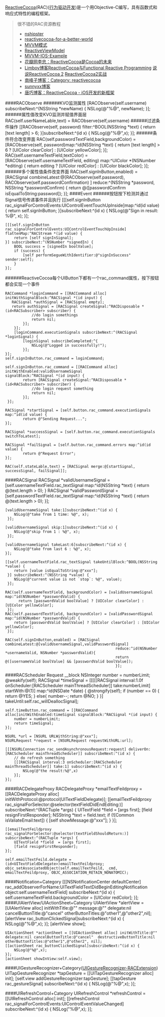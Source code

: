 [ReactiveCocoa](https://github.com/ReactiveCocoa/ReactiveCocoa)(RAC)([行为驱动开发](http://www.cocoachina.com/ios/20150518/11853.html))是一个用Objective-C编写，具有函数式和响应式特性的编程框架。
> 很不错的RAC资源教程
> 
> * [nshipster](http://nshipster.com/reactivecocoa/)
> * [reactivecocoa-for-a-better-world](https://github.com/blog/1107-reactivecocoa-for-a-better-world)
> * [MVVM模式](http://objccn.io/issue-13-1/)
> * [ReactiveViewModel](https://github.com/ReactiveCocoa/ReactiveViewModel) 
> * [MVVM-IOS-Example](https://github.com/Machx/MVVM-IOS-Example)
> * [花瓣网李忠：ReactiveCocoa是Cocoa的未来](http://www.infoq.com/cn/news/2014/07/reactiveCocoa-cocoa)
> * [Limboy博客ReactiveCocoa与Functional Reactive Programming](http://limboy.me/ios/2013/06/19/frp-reactivecocoa.html) [说说ReactiveCocoa 2](http://limboy.me/ios/2013/12/27/reactivecocoa-2.html) [ReactiveCocoa2实战](http://limboy.me/ios/2014/06/06/deep-into-reactivecocoa2.html)
> * [南峰子博客：Category: reactivecocoa](http://southpeak.github.io/blog/categories/reactivecocoa/)
> * [sunnyxx博客](http://blog.sunnyxx.com/tags/Reactive%20Cocoa%20Tutorial/)
> * [唐巧博客：ReactiveCocoa - iOS开发的新框架](http://blog.devtang.com/blog/2014/02/11/reactivecocoa-introduction/)

####RACObserve
######KVO监测属性
    [RACObserve(self.username) subscribeNext:^(NSString *newName) {
      NSLog(@"%@", newName);
    }];
######属性值改变KVO监测并赋值界面层  
    RAC(self.userNameLable,text) = RACObserve(self,username)
######过滤条件操作
	[[RACObserve(self, password)
	  filter:^BOOL(NSString *text) {
		return [text length] > 6;
	}]subscribeNext:^(id x) {
		NSLog(@"%@",x);
	}];
######条件符合改变界面
	RAC(self.passwordTextField,backgroundColor) = [RACObserve(self, password)map:^id(NSString *text) {
		return [text length] > 6 ? [UIColor clearColor] : [UIColor yellowColor];
	}];
	RAC(self.usernameTextField,textColor) = [RACObserve(self.usernameTextField, editing) map:^UIColor *(NSNumber *editing) {
		return editing ? [UIColor redColor] : [UIColor blackColor];
	}];
######多个属性值条件改变界面
    RAC(self.signInButton,enabled) = [RACSignal 
    combineLatest:@[RACObserve(self.password), RACObserve(self.passwordConfirmation) ] 
    reduce:^(NSString *password, NSString *passwordConfirm) {
        return @([passwordConfirm isEqualToString:password]);
    }];
####Event
######按钮按下检测并通过Signal信号传递事件并且执行
	[[[self.signInButton rac_signalForControlEvents:UIControlEventTouchUpInside]map:^id(id value) {
		return self.signInButton;
	}]subscribeNext:^(id x) {
		NSLog(@"Sign in result: %@", x);
	}];
```
[[[self.signInButton rac_signalForControlEvents:UIControlEventTouchUpInside] flattenMap:^RACStream *(id value) {
	return [self signInSignal];
}] subscribeNext:^(NSNumber *signedIn) {
	BOOL success = [signedIn boolValue];
	if (success) {
		[self performSegueWithIdentifier:@"signInSuccess" sender:self];
	}
}];
```
######ReactiveCocoa每个UIButton下都有一个rac_command属性，按下按钮都会实现一个事件
```
RACCommand *loginCommand = [[RACCommand alloc] initWithSignalBlock:^RACSignal *(id input) {
   RACSignal *authSignal = [RACSignal empty];
   return authSignal = [RACSignal createSignal:^RACDisposable *(id<RACSubscriber> subscriber) {
			//do login somethings
			return nil;
		}];
	}];
	[loginCommand.executionSignals subscribeNext:^(RACSignal *loginSignal) {
		[loginSignal subscribeCompleted:^{
			NSLog(@"Logged in successfully!");
		}];
}];
self.signInButton.rac_command = loginCommand;
```
```
self.signInButton.rac_command = [[RACCommand alloc] initWithEnabled:validUsernameSignal 
signalBlock:^RACSignal *(id input) {
        return [RACSignal createSignal:^RACDisposable *(id<RACSubscriber> subscriber) {
            //do login request something
            return nil;
        }];
 }];
    
RACSignal *startSignal = [self.button.rac_command.executionSignals map:^id(id value) {
        return @"Sending Request...";
}];
    
RACSignal *successSignal = [self.button.rac_command.executionSignals switchToLatest];
    
RACSignal *failSignal = [self.button.rac_command.errors map:^id(id value) {
        return @"Request Error";
}];
    
RAC(self.stateLable,text) = [RACSignal merge:@[startSignal, successSignal, failSignal]];
```

####RACSignal
    RACSignal *validUsernameSignal = [self.usernameTextField.rac_textSignal map:^id(NSString *text) {
        return @(text.length > 0); 
    }
    RACSignal *validPasswordSignal = [self.passwordTextField.rac_textSignal map:^id(NSString *text) {
        return @(text.length > 0);
    }];
    
    [validUsernameSignal take:1]subscribeNext:^(id x) {
		NSLog(@"take from 1 time: %@", x);
	 }];
	 
	[validUsernameSignal skip:1]subscribeNext:^(id x) {
		NSLog(@"skip from 1 : %@", x);
	 }];
	 
	[validUsernameSignal takeLast:6]subscribeNext:^(id x) {
		NSLog(@"take from last 6 : %@", x);
	}];
	 
	[[self.usernameTextField.rac_textSignal takeUntilBlock:^BOOL(NSString *value) {
		return [value isEqualToString:@"xxx"];
     }] subscribeNext:^(NSString *value) {
		NSLog(@"current value is not `stop`: %@", value);
	 }];

    RAC(self.usernameTextField, backgroundColor) = [validUsernameSignal map:^id(NSNumber *passwordValid) {
		  return [passwordValid boolValue] ? [UIColor clearColor] : [UIColor yellowColor];
	 }];
    RAC(self.passwordTextField, backgroundColor) = [validPasswordSignal map:^id(NSNumber *passwordValid) {
		return [passwordValid boolValue] ? [UIColor clearColor] : [UIColor yellowColor];
	 }];
	
	RAC(self.signInButton,enabled) = [RACSignal combineLatest:@[validUsernameSignal,validPasswordSignal]
													  reduce:^id(NSNumber *usernameValid, NSNumber *passwordValid){
													  return @([usernameValid boolValue] && [passwordValid boolValue]);
													  }];
####RACScheduler Request
	__block NSInteger number = numberLimit;
	@weakify(self);
    RACSignal *timeSignal = [[[[[RACSignal interval:1.0f onScheduler:[RACScheduler mainThreadScheduler]] take:numberLimit] startWith:@(1)] map:^id(NSDate *date) {
        @strongify(self);
        if (number == 0) {
            return @YES;
        }
        else{
            number--;
            return @NO;
        }
    }] takeUntil:self.rac_willDeallocSignal];
    
    self.timeButton.rac_command = [[RACCommand alloc]initWithEnabled:timeSignal signalBlock:^RACSignal *(id input) {
        number = numberLimit;
        return timeSignal;
    }];
    
    NSURL *url = [NSURL URLWithString:@"xxx"];
    NSURLRequest *request = [NSURLRequest requestWithURL:url];
    
    [[[NSURLConnection rac_sendAsynchronousRequest:request] deliverOn:[RACScheduler mainThreadScheduler]] subscribeNext:^(id x) {
        // do refresh something
        [[[RACSignal interval:3 onScheduler:[RACScheduler mainThreadScheduler]] take:1] subscribeNext:^(id x) {
            NSLog(@"the result:%@",x)
        }];
    }];
											  
####RACDelegateProxy
    RACDelegateProxy *emailTextFeildproxy = [[RACDelegateProxy alloc] initWithProtocol:@protocol(UITextFieldDelegate)];
	[[emailTextFeildproxy rac_signalForSelector:@selector(textFieldDidEndEditing:)] subscribeNext:^(RACTuple *args) {
		UITextField *field  = [args first];
		[field resignFirstResponder];
		NSString *text = field.text;
		if (![Common isValiateEmail:text]) {
			[self showMessage:@"xxx"];
		}
	}];
	
	[[emailTextFeildproxy rac_signalForSelector:@selector(textFieldShouldReturn:)] subscribeNext:^(RACTuple *args) {
		UITextField *field  = [args first];
		[field resignFirstResponder];
	}];
	
	self.emailTextFeild.delegate = (id<UITextFieldDelegate>)emailTextFeildproxy;
	objc_setAssociatedObject(self.emailTextFeild, _cmd, emailTextFeildproxy, OBJC_ASSOCIATION_RETAIN_NONATOMIC);
####Notification+Category
	[[[NSNotificationCenter defaultCenter] rac_addObserverForName:UITextFieldTextDidBeginEditingNotification object:self.usernameTextField] subscribeNext:^(id x) {
		self.usernameTextField.backgroundColor = [UIColor redColor];
	}];
####UIAlertView/UIActionSheet+Category
    UIAlertView *alertView = [UIAlertView alloc] initWithTitle:@"" message:@"" delegate:nil cancelButtonTitle:@"cancel" otherButtonTitles:@"other1",@"other2",nil];
    [alertView rac_buttonClickedSignal]subscribeNext:^(id x) {
        NSLog(@"%@",x);
    }];
    [alertView show];
    
    UIActionSheet *actionSheet = [[UIActionSheet alloc] initWithTitle:@"" delegate:nil cancelButtonTitle:@"cancel"  destructiveButtonTitle:nil otherButtonTitles:@"other1",@"other2", nil];
	[[actionSheet rac_buttonClickedSignal]subscribeNext:^(id x) {
		NSLog(@"%@",x);
	}];
	[actionSheet showInView:self.view];
####UIGestureRecognizer+Category([UIGestureRecognizer-RACExtension](https://github.com/kaiinui/UIGestureRecognizer-RACExtension))
    UITapGestureRecognizer *tapGesture = [[UITapGestureRecognizer alloc] init];
	[self.view addGestureRecognizer:tapGesture];
	[[tapGesture rac_gestureSignal] subscribeNext:^(id x) {
		NSLog(@"%@",x);
	}];	

####UIRefreshControl+Category
    UIRefreshControl *refreshControl = [[UIRefreshControl alloc] init];
    [[refreshControl rac_signalForControlEvents:UIControlEventValueChanged] subscribeNext:^(id x) {
        NSLog("%@",x);
    }];
